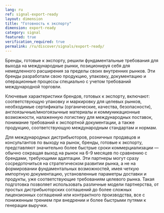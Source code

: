 ```yaml
---
lang: ru
ref: signal-export-ready
layout: dimension
title: "Готовность к экспорту"
dimension: export-ready
category: signal
featured: true
verification_required: true
permalink: /ru/discover/signals/export-ready/
---
```


Бренды, готовые к экспорту, решили фундаментальные требования для выхода на международные рынки, позиционируя себя для немедленного расширения за пределы своих внутренних рынков. Эти бренды разработали свою продукцию, упаковку, документацию и операционные процессы специально с учетом требований международной торговли.

Ключевые характеристики брендов, готовых к экспорту, включают: соответствующую упаковку и маркировку для целевых рынков, необходимые сертификаты (органические, качества, безопасности), англоязычные/многоязычные материалы и коммуникационные возможности, налаженную логистику для международных поставок, понимание требований к экспортной документации, а также продукцию, соответствующую международным стандартам и нормам.

Для международных дистрибьюторов, розничных продавцов и консультантов по выходу на рынок, бренды, готовые к экспорту, представляют значительно более быстрые сроки коммерциализации — обычно сокращая выход на рынок на 6-9 месяцев по сравнению с брендами, требующими адаптации. Эти партнеры могут сразу сосредоточиться на стратегическом развитии рынка, а не на формировании фундаментальных возможностей, имея четкую импортную документацию, установленные параметры доставки и продукты, уже соответствующие требованиям целевого рынка. Такая подготовка позволяет использовать различные модели партнерства, от простых дистрибьюторских соглашений до более сложных лицензионных соглашений или контрактного производства, все с пониженным трением при внедрении и более быстрыми путями к генерации выручки.
